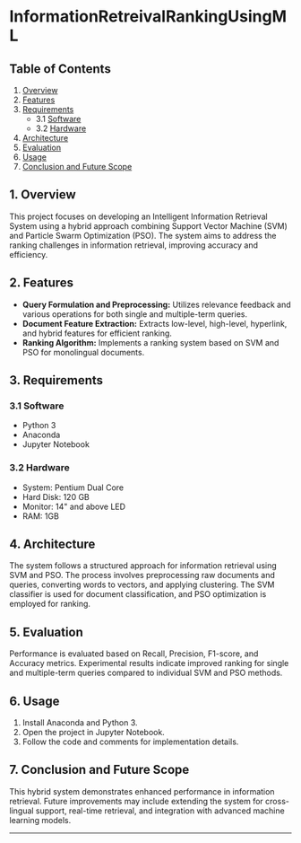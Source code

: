 # InformationRetreivalRankingUsingML

## Table of Contents

1. [Overview](#overview)
2. [Features](#features)
3. [Requirements](#requirements)
   - 3.1 [Software](#software)
   - 3.2 [Hardware](#hardware)
4. [Architecture](#architecture)
5. [Evaluation](#evaluation)
6. [Usage](#usage)
7. [Conclusion and Future Scope](#conclusion-and-future-scope)

## 1. Overview <a name="overview"></a>

This project focuses on developing an Intelligent Information Retrieval System using a hybrid approach combining Support Vector Machine (SVM) and Particle Swarm Optimization (PSO). The system aims to address the ranking challenges in information retrieval, improving accuracy and efficiency.

## 2. Features <a name="features"></a>

- **Query Formulation and Preprocessing:** Utilizes relevance feedback and various operations for both single and multiple-term queries.
- **Document Feature Extraction:** Extracts low-level, high-level, hyperlink, and hybrid features for efficient ranking.
- **Ranking Algorithm:** Implements a ranking system based on SVM and PSO for monolingual documents.

## 3. Requirements <a name="requirements"></a>

### 3.1 Software <a name="software"></a>
- Python 3
- Anaconda
- Jupyter Notebook

### 3.2 Hardware <a name="hardware"></a>
- System: Pentium Dual Core
- Hard Disk: 120 GB
- Monitor: 14" and above LED
- RAM: 1GB

## 4. Architecture <a name="architecture"></a>

The system follows a structured approach for information retrieval using SVM and PSO. The process involves preprocessing raw documents and queries, converting words to vectors, and applying clustering. The SVM classifier is used for document classification, and PSO optimization is employed for ranking.

## 5. Evaluation <a name="evaluation"></a>

Performance is evaluated based on Recall, Precision, F1-score, and Accuracy metrics. Experimental results indicate improved ranking for single and multiple-term queries compared to individual SVM and PSO methods.

## 6. Usage <a name="usage"></a>

1. Install Anaconda and Python 3.
2. Open the project in Jupyter Notebook.
3. Follow the code and comments for implementation details.

## 7. Conclusion and Future Scope <a name="conclusion-and-future-scope"></a>

This hybrid system demonstrates enhanced performance in information retrieval. Future improvements may include extending the system for cross-lingual support, real-time retrieval, and integration with advanced machine learning models.

---
